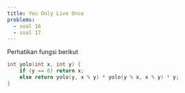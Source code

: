 ```yaml
---
title: You Only Live Once
problems:
  - soal 16
  - soal 17
---
```


Perhatikan fungsi berikut

```cpp
int yolo(int x, int y) {
	if (y == 0) return x; 
	else return yolo(y, x % y) * yolo(y % x, x % y) * y; 
}
```
